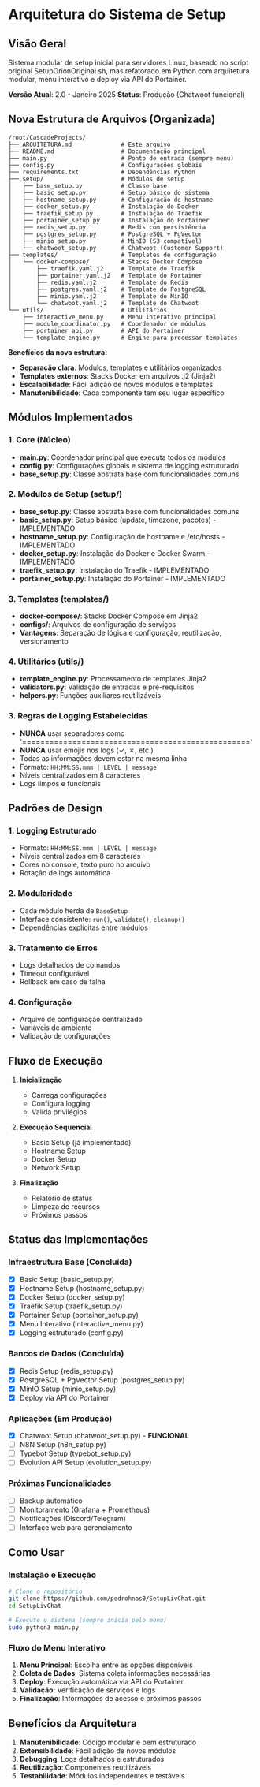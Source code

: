 # Arquitetura do Sistema de Setup

## Visão Geral
Sistema modular de setup inicial para servidores Linux, baseado no script original SetupOrionOriginal.sh, mas refatorado em Python com arquitetura modular, menu interativo e deploy via API do Portainer.

**Versão Atual**: 2.0 - Janeiro 2025
**Status**: Produção (Chatwoot funcional)

## Nova Estrutura de Arquivos (Organizada)

```
/root/CascadeProjects/
├── ARQUITETURA.md              # Este arquivo
├── README.md                   # Documentação principal
├── main.py                     # Ponto de entrada (sempre menu)
├── config.py                   # Configurações globais
├── requirements.txt            # Dependências Python
├── setup/                      # Módulos de setup
│   ├── base_setup.py           # Classe base
│   ├── basic_setup.py          # Setup básico do sistema
│   ├── hostname_setup.py       # Configuração de hostname
│   ├── docker_setup.py         # Instalação do Docker
│   ├── traefik_setup.py        # Instalação do Traefik
│   ├── portainer_setup.py      # Instalação do Portainer
│   ├── redis_setup.py          # Redis com persistência
│   ├── postgres_setup.py       # PostgreSQL + PgVector
│   ├── minio_setup.py          # MinIO (S3 compatível)
│   └── chatwoot_setup.py       # Chatwoot (Customer Support)
├── templates/                  # Templates de configuração
│   └── docker-compose/         # Stacks Docker Compose
│       ├── traefik.yaml.j2     # Template do Traefik
│       ├── portainer.yaml.j2   # Template do Portainer
│       ├── redis.yaml.j2       # Template do Redis
│       ├── postgres.yaml.j2    # Template do PostgreSQL
│       ├── minio.yaml.j2       # Template do MinIO
│       └── chatwoot.yaml.j2    # Template do Chatwoot
└── utils/                      # Utilitários
    ├── interactive_menu.py     # Menu interativo principal
    ├── module_coordinator.py   # Coordenador de módulos
    ├── portainer_api.py        # API do Portainer
    └── template_engine.py      # Engine para processar templates
```

**Benefícios da nova estrutura:**
- **Separação clara**: Módulos, templates e utilitários organizados
- **Templates externos**: Stacks Docker em arquivos .j2 (Jinja2)
- **Escalabilidade**: Fácil adição de novos módulos e templates
- **Manutenibilidade**: Cada componente tem seu lugar específico

## Módulos Implementados

### 1. Core (Núcleo)
- **main.py**: Coordenador principal que executa todos os módulos
- **config.py**: Configurações globais e sistema de logging estruturado
- **base_setup.py**: Classe abstrata base com funcionalidades comuns

### 2. Módulos de Setup (setup/)
- **base_setup.py**: Classe abstrata base com funcionalidades comuns
- **basic_setup.py**: Setup básico (update, timezone, pacotes) - IMPLEMENTADO
- **hostname_setup.py**: Configuração de hostname e /etc/hosts - IMPLEMENTADO
- **docker_setup.py**: Instalação do Docker e Docker Swarm - IMPLEMENTADO
- **traefik_setup.py**: Instalação do Traefik - IMPLEMENTADO
- **portainer_setup.py**: Instalação do Portainer - IMPLEMENTADO

### 3. Templates (templates/)
- **docker-compose/**: Stacks Docker Compose em Jinja2
- **configs/**: Arquivos de configuração de serviços
- **Vantagens**: Separação de lógica e configuração, reutilização, versionamento

### 4. Utilitários (utils/)
- **template_engine.py**: Processamento de templates Jinja2
- **validators.py**: Validação de entradas e pré-requisitos
- **helpers.py**: Funções auxiliares reutilizáveis

### 3. Regras de Logging Estabelecidas
- **NUNCA** usar separadores como '=================================================='
- **NUNCA** usar emojis nos logs (✓, ✗, etc.)
- Todas as informações devem estar na mesma linha
- Formato: `HH:MM:SS.mmm | LEVEL | message`
- Níveis centralizados em 8 caracteres
- Logs limpos e funcionais

## Padrões de Design

### 1. Logging Estruturado
- Formato: `HH:MM:SS.mmm | LEVEL | message`
- Níveis centralizados em 8 caracteres
- Cores no console, texto puro no arquivo
- Rotação de logs automática

### 2. Modularidade
- Cada módulo herda de `BaseSetup`
- Interface consistente: `run()`, `validate()`, `cleanup()`
- Dependências explícitas entre módulos

### 3. Tratamento de Erros
- Logs detalhados de comandos
- Timeout configurável
- Rollback em caso de falha

### 4. Configuração
- Arquivo de configuração centralizado
- Variáveis de ambiente
- Validação de configurações

## Fluxo de Execução

1. **Inicialização**
   - Carrega configurações
   - Configura logging
   - Valida privilégios

2. **Execução Sequencial**
   - Basic Setup (já implementado)
   - Hostname Setup
   - Docker Setup
   - Network Setup

3. **Finalização**
   - Relatório de status
   - Limpeza de recursos
   - Próximos passos

## Status das Implementações

### Infraestrutura Base (Concluída)
- [x] Basic Setup (basic_setup.py)
- [x] Hostname Setup (hostname_setup.py) 
- [x] Docker Setup (docker_setup.py)
- [x] Traefik Setup (traefik_setup.py)
- [x] Portainer Setup (portainer_setup.py)
- [x] Menu Interativo (interactive_menu.py)
- [x] Logging estruturado (config.py)

### Bancos de Dados (Concluída)
- [x] Redis Setup (redis_setup.py)
- [x] PostgreSQL + PgVector Setup (postgres_setup.py)
- [x] MinIO Setup (minio_setup.py)
- [x] Deploy via API do Portainer

### Aplicações (Em Produção)
- [x] Chatwoot Setup (chatwoot_setup.py) - **FUNCIONAL**
- [ ] N8N Setup (n8n_setup.py)
- [ ] Typebot Setup (typebot_setup.py)
- [ ] Evolution API Setup (evolution_setup.py)

### Próximas Funcionalidades
- [ ] Backup automático
- [ ] Monitoramento (Grafana + Prometheus)
- [ ] Notificações (Discord/Telegram)
- [ ] Interface web para gerenciamento

## Como Usar

### Instalação e Execução

```bash
# Clone o repositório
git clone https://github.com/pedrohnas0/SetupLivChat.git
cd SetupLivChat

# Execute o sistema (sempre inicia pelo menu)
sudo python3 main.py
```

### Fluxo do Menu Interativo

1. **Menu Principal**: Escolha entre as opções disponíveis
2. **Coleta de Dados**: Sistema coleta informações necessárias
3. **Deploy**: Execução automática via API do Portainer
4. **Validação**: Verificação de serviços e logs
5. **Finalização**: Informações de acesso e próximos passos

## Benefícios da Arquitetura

1. **Manutenibilidade**: Código modular e bem estruturado
2. **Extensibilidade**: Fácil adição de novos módulos
3. **Debugging**: Logs detalhados e estruturados
4. **Reutilização**: Componentes reutilizáveis
5. **Testabilidade**: Módulos independentes e testáveis
